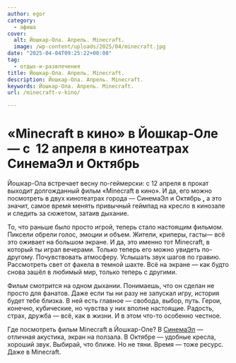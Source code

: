 ```yaml
---
author: egor
category:
  - афиша
cover:
  alt: Йошкар-Ола. Апрель. Minecraft.
  image: /wp-content/uploads/2025/04/minecraft.jpg
date: "2025-04-04T09:25:22+00:00"
tag:
  - отдых-и-развлечения
title: Йошкар-Ола. Апрель. Minecraft.
description: Йошкар-Ола. Апрель. Minecraft.
keywords: Йошкар-Ола. Апрель. Minecraft.
url: /minecraft-v-kino/

---
```

# «Minecraft в кино» в Йошкар-Оле — с  12 апреля в кинотеатрах СинемаЭл и Октябрь

Йошкар-Ола встречает весну по-геймерски: с 12 апреля в прокат выходит долгожданный фильм «Minecraft в кино». И да, его можно посмотреть в двух кинотеатрах города — СинемаЭл и Октябрь **,** а это значит, самое время менять привычный геймпад на кресло в кинозале и следить за сюжетом, затаив дыхание.

То, что раньше было просто игрой, теперь стало настоящим фильмом. Пиксели обрели голос, эмоции и объем. Жители, криперы, гасты— всё это оживает на большом экране. И да, это именно тот Minecraft, в который ты играл вечерами. Только теперь его можно увидеть по-другому. Почувствовать атмосферу. Услышать звук шагов по гравию. Рассмотреть свет от факела в темной шахте. Всё на экране — как будто снова зашёл в любимый мир, только теперь с другими.

Фильм смотрится на одном дыхании. Понимаешь, что он сделан не просто для фанатов. Даже если ты ни разу не запускал игру, история будет тебе близка. В ней есть главное — свобода, выбор, путь. Герои, конечно, кубические, но чувства у них вполне настоящие. Радость, страх, дружба — всё, как в жизни. И в этом что-то особенно честное.

Где посмотреть фильм Minecraft в Йошкар-Оле? В [СинемаЭл](https://cinemael.ru/yoshkar-ola/soon#/movie/1000000000338) — отличная акустика, экран на ползала. В Октябре — удобные кресла, хороший звук. Выбирай, что ближе. Но не тяни. Время — тоже ресурс. Даже в Minecraft.
